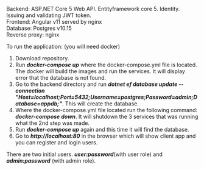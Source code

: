 Backend: ASP.NET Core 5 Web API. Entityframework core 5. Identity. Issuing and validating JWT token.  
Frontend: Angular v11 served by nginx  
Database: Postgres v10.15  
Reverse proxy: nginx  

To run the application: (you will need docker)

1. Download repository.
2. Run ***docker-compose up*** where the docker-compose.yml file is located. The docker will build the images and run the services. It will display error that the database is not found.
3. Go to the backend directory and run ***dotnet ef database update --connection "Host=localhost;Port=5432;Username=postgres;Password=admin;Database=appdb;"***. This will create the database.
4. Where the docker-compose.yml file located run the following command: ***docker-compose down***. It will shutdown the 3 services that was running what the 2nd step was made.
5. Run ***docker-compose up*** again and this time it will find the database.
6. Go to ***http://localhost:80*** in the browser which will show client app and you can register and login users. 

There are two initial users. ***user:password***(with user role) and ***admin:password*** (with admin role). 
